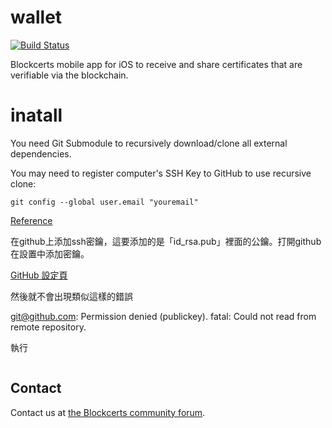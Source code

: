 # wallet
[![Build Status](https://travis-ci.org/blockchain-certificates/wallet-iOS.svg?branch=master)](https://travis-ci.org/blockchain-certificates/wallet-iOS)


Blockcerts mobile app for iOS to receive and share certificates that are verifiable via the blockchain.

# inatall

You need Git Submodule to recursively download/clone all external dependencies.

You may need to register computer's SSH Key to GitHub to use recursive clone:

```git config --global user.name "yourname"
git config --global user.email "youremail" 
```

[Reference](https://www.jianshu.com/p/3b56f4e6ac77)

在github上添加ssh密鑰，這要添加的是「id_rsa.pub」裡面的公鑰。打開github在設置中添加密鑰。

[GitHub 設定頁](https://github.com/settings/keys)

然後就不會出現類似這樣的錯誤

git@github.com: Permission denied (publickey).
fatal: Could not read from remote repository.

執行

```$ git clone --recursive git@github.com:[Your GitHub Username]/[GitHub Project Name]
```

## Contact

Contact us at [the Blockcerts community forum](http://community.blockcerts.org/).


